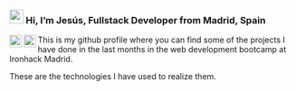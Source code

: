 
### <img src="https://media.giphy.com/media/hvRJCLFzcasrR4ia7z/giphy.gif" width="25px"> Hi, I’m Jesús, Fullstack Developer from Madrid, Spain

<a href="https://www.linkedin.com/in/jesus-martin-ponz/">
  <img align="left" alt="Abhishek's LinkedIN" width="22px" src="https://raw.githubusercontent.com/peterthehan/peterthehan/master/assets/linkedin.svg" />
</a>
<a href="https://www.instagram.com/mondo_insonoro/">
  <img align="left" alt="Abhishek's Instagram" width="22px" src="https://raw.githubusercontent.com/hussainweb/hussainweb/main/icons/instagram.png" />
</a>

This is my github profile where you can find some of the projects I have done in the last months in the web development bootcamp at Ironhack Madrid.



These are the technologies I have used to realize them.



<!--
**yimapop/yimapop** is a ✨ _special_ ✨ repository because its `README.md` (this file) appears on your GitHub profile.

Here are some ideas to get you started:

- 🔭 I’m currently working on ...
- 🌱 I’m currently learning ...
- 👯 I’m looking to collaborate on ...
- 🤔 I’m looking for help with ...
- 💬 Ask me about ...
- 📫 How to reach me: ...
- 😄 Pronouns: ...
- ⚡ Fun fact: ...
-->
